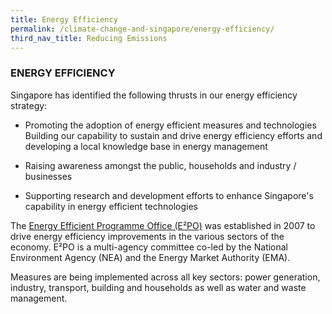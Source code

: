 ```yaml
---
title: Energy Efficiency
permalink: /climate-change-and-singapore/energy-efficiency/
third_nav_title: Reducing Emissions
---
```


### ENERGY EFFICIENCY

Singapore has identified the following thrusts in our energy efficiency strategy:

* Promoting the adoption of energy efficient measures and technologies
Building our capability to sustain and drive energy efficiency efforts and developing a local knowledge base in energy management

* Raising awareness amongst the public, households and industry / businesses

* Supporting research and development efforts to enhance Singapore's capability in energy efficient technologies

The [Energy Efficient Programme Office (E²PO)](http://www.e2singapore.gov.sg/) was established in 2007 to drive energy efficiency improvements in the various sectors of the economy. E²PO is a multi-agency committee co-led by the National Environment Agency (NEA) and the Energy Market Authority (EMA).

Measures are being implemented across all key sectors: power generation, industry, transport, building and households as well as water and waste management.